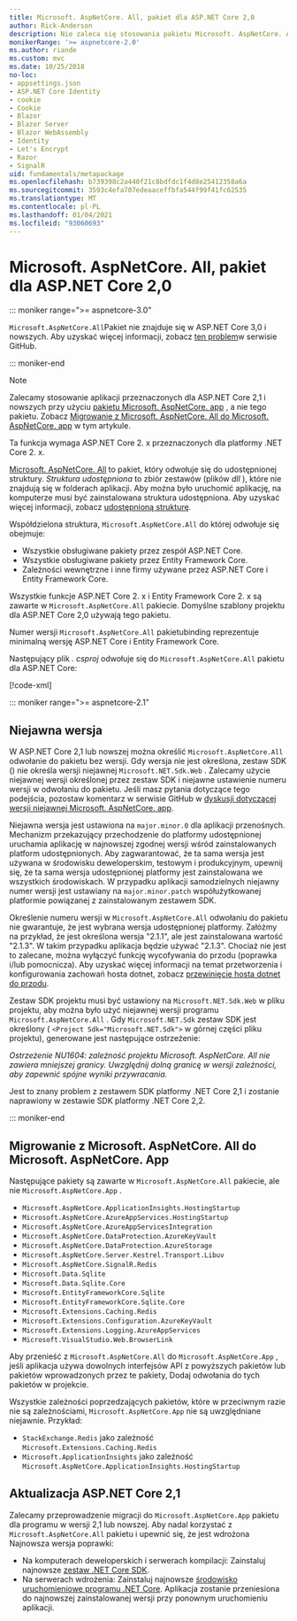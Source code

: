 ```yaml
---
title: Microsoft. AspNetCore. All, pakiet dla ASP.NET Core 2,0
author: Rick-Anderson
description: Nie zaleca się stosowania pakietu Microsoft. AspNetCore. All w przypadku ASP.NET Core 2,1 i nowszych.
monikerRange: '>= aspnetcore-2.0'
ms.author: riande
ms.custom: mvc
ms.date: 10/25/2018
no-loc:
- appsettings.json
- ASP.NET Core Identity
- cookie
- Cookie
- Blazor
- Blazor Server
- Blazor WebAssembly
- Identity
- Let's Encrypt
- Razor
- SignalR
uid: fundamentals/metapackage
ms.openlocfilehash: b739398c2a440f21c8bdfdc1f4d8e25412358a6a
ms.sourcegitcommit: 3593c4efa707edeaaceffbfa544f99f41fc62535
ms.translationtype: MT
ms.contentlocale: pl-PL
ms.lasthandoff: 01/04/2021
ms.locfileid: "93060693"
---
```

# <a name="microsoftaspnetcoreall-metapackage-for-aspnet-core-20"></a>Microsoft. AspNetCore. All, pakiet dla ASP.NET Core 2,0

::: moniker range=">= aspnetcore-3.0"

`Microsoft.AspNetCore.All`Pakiet nie znajduje się w ASP.NET Core 3,0 i nowszych. Aby uzyskać więcej informacji, zobacz [ten problem](https://github.com/aspnet/Announcements/issues/314)w serwisie GitHub.

::: moniker-end

> [!NOTE]
> Zalecamy stosowanie aplikacji przeznaczonych dla ASP.NET Core 2,1 i nowszych przy użyciu [pakietu Microsoft. AspNetCore. app](xref:fundamentals/metapackage-app) , a nie tego pakietu. Zobacz [Migrowanie z Microsoft. AspNetCore. All do Microsoft. AspNetCore. app](#migrate) w tym artykule.

Ta funkcja wymaga ASP.NET Core 2. x przeznaczonych dla platformy .NET Core 2. x.

[Microsoft. AspNetCore. All](https://www.nuget.org/packages/Microsoft.AspNetCore.All) to pakiet, który odwołuje się do udostępnionej struktury. *Struktura udostępniona* to zbiór zestawów (plików *dll* ), które nie znajdują się w folderach aplikacji. Aby można było uruchomić aplikację, na komputerze musi być zainstalowana struktura udostępniona. Aby uzyskać więcej informacji, zobacz [udostępnioną strukturę](https://natemcmaster.com/blog/2018/08/29/netcore-primitives-2/).

Współdzielona struktura, `Microsoft.AspNetCore.All` do której odwołuje się obejmuje:

* Wszystkie obsługiwane pakiety przez zespół ASP.NET Core.
* Wszystkie obsługiwane pakiety przez Entity Framework Core.
* Zależności wewnętrzne i inne firmy używane przez ASP.NET Core i Entity Framework Core.

Wszystkie funkcje ASP.NET Core 2. x i Entity Framework Core 2. x są zawarte w `Microsoft.AspNetCore.All` pakiecie. Domyślne szablony projektu dla ASP.NET Core 2,0 używają tego pakietu.

Numer wersji `Microsoft.AspNetCore.All` pakietubinding reprezentuje minimalną wersję ASP.NET Core i Entity Framework Core.

Następujący plik *. csproj* odwołuje się do `Microsoft.AspNetCore.All` pakietu dla ASP.NET Core:

[!code-xml[](metapackage/samples/Metapackage.All.Example.csproj?highlight=8)]

::: moniker range=">= aspnetcore-2.1"

## <a name="implicit-versioning"></a>Niejawna wersja

W ASP.NET Core 2,1 lub nowszej można określić `Microsoft.AspNetCore.All` odwołanie do pakietu bez wersji. Gdy wersja nie jest określona, zestaw SDK () nie określa wersji niejawnej `Microsoft.NET.Sdk.Web` . Zalecamy użycie niejawnej wersji określonej przez zestaw SDK i niejawne ustawienie numeru wersji w odwołaniu do pakietu. Jeśli masz pytania dotyczące tego podejścia, pozostaw komentarz w serwisie GitHub w [dyskusji dotyczącej wersji niejawnej Microsoft. AspNetCore. app](https://github.com/dotnet/AspNetCore.Docs/issues/6430).

Niejawna wersja jest ustawiona na `major.minor.0` dla aplikacji przenośnych. Mechanizm przekazujący przechodzenie do platformy udostępnionej uruchamia aplikację w najnowszej zgodnej wersji wśród zainstalowanych platform udostępnionych. Aby zagwarantować, że ta sama wersja jest używana w środowisku deweloperskim, testowym i produkcyjnym, upewnij się, że ta sama wersja udostępnionej platformy jest zainstalowana we wszystkich środowiskach. W przypadku aplikacji samodzielnych niejawny numer wersji jest ustawiany na `major.minor.patch` współużytkowanej platformie powiązanej z zainstalowanym zestawem SDK.

Określenie numeru wersji w `Microsoft.AspNetCore.All` odwołaniu do pakietu nie  gwarantuje, że jest wybrana wersja udostępnionej platformy. Załóżmy na przykład, że jest określona wersja "2.1.1", ale jest zainstalowana wartość "2.1.3". W takim przypadku aplikacja będzie używać "2.1.3". Chociaż nie jest to zalecane, można wyłączyć funkcję wycofywania do przodu (poprawka i/lub pomocnicza). Aby uzyskać więcej informacji na temat przetworzenia i konfigurowania zachowań hosta dotnet, zobacz [przewinięcie hosta dotnet do przodu](https://github.com/dotnet/core-setup/blob/master/Documentation/design-docs/roll-forward-on-no-candidate-fx.md).

Zestaw SDK projektu musi być ustawiony na `Microsoft.NET.Sdk.Web` w pliku projektu, aby można było użyć niejawnej wersji programu `Microsoft.AspNetCore.All` . Gdy `Microsoft.NET.Sdk` zestaw SDK jest określony ( `<Project Sdk="Microsoft.NET.Sdk">` w górnej części pliku projektu), generowane jest następujące ostrzeżenie:

*Ostrzeżenie NU1604: zależność projektu Microsoft. AspNetCore. All nie zawiera mniejszej granicy. Uwzględnij dolną granicę w wersji zależności, aby zapewnić spójne wyniki przywracania.*

Jest to znany problem z zestawem SDK platformy .NET Core 2,1 i zostanie naprawiony w zestawie SDK platformy .NET Core 2,2.

::: moniker-end

<a name="migrate"></a>

## <a name="migrating-from-microsoftaspnetcoreall-to-microsoftaspnetcoreapp"></a>Migrowanie z Microsoft. AspNetCore. All do Microsoft. AspNetCore. App

Następujące pakiety są zawarte w `Microsoft.AspNetCore.All` pakiecie, ale nie `Microsoft.AspNetCore.App` .

* `Microsoft.AspNetCore.ApplicationInsights.HostingStartup`
* `Microsoft.AspNetCore.AzureAppServices.HostingStartup`
* `Microsoft.AspNetCore.AzureAppServicesIntegration`
* `Microsoft.AspNetCore.DataProtection.AzureKeyVault`
* `Microsoft.AspNetCore.DataProtection.AzureStorage`
* `Microsoft.AspNetCore.Server.Kestrel.Transport.Libuv`
* `Microsoft.AspNetCore.SignalR.Redis`
* `Microsoft.Data.Sqlite`
* `Microsoft.Data.Sqlite.Core`
* `Microsoft.EntityFrameworkCore.Sqlite`
* `Microsoft.EntityFrameworkCore.Sqlite.Core`
* `Microsoft.Extensions.Caching.Redis`
* `Microsoft.Extensions.Configuration.AzureKeyVault`
* `Microsoft.Extensions.Logging.AzureAppServices`
* `Microsoft.VisualStudio.Web.BrowserLink`

Aby przenieść z `Microsoft.AspNetCore.All` do `Microsoft.AspNetCore.App` , jeśli aplikacja używa dowolnych interfejsów API z powyższych pakietów lub pakietów wprowadzonych przez te pakiety, Dodaj odwołania do tych pakietów w projekcie.

Wszystkie zależności poprzedzających pakietów, które w przeciwnym razie nie są zależnościami, `Microsoft.AspNetCore.App` nie są uwzględniane niejawnie. Przykład:

* `StackExchange.Redis` jako zależność `Microsoft.Extensions.Caching.Redis`
* `Microsoft.ApplicationInsights` jako zależność `Microsoft.AspNetCore.ApplicationInsights.HostingStartup`

## <a name="update-aspnet-core-21"></a>Aktualizacja ASP.NET Core 2,1

Zalecamy przeprowadzenie migracji do `Microsoft.AspNetCore.App` pakietu dla programu w wersji 2,1 lub nowszej. Aby nadal korzystać z `Microsoft.AspNetCore.All` pakietu i upewnić się, że jest wdrożona Najnowsza wersja poprawki:

* Na komputerach deweloperskich i serwerach kompilacji: Zainstaluj najnowsze [zestaw .NET Core SDK](https://dotnet.microsoft.com/download).
* Na serwerach wdrożenia: Zainstaluj najnowsze [środowisko uruchomieniowe programu .NET Core](https://dotnet.microsoft.com/download).
 Aplikacja zostanie przeniesiona do najnowszej zainstalowanej wersji przy ponownym uruchomieniu aplikacji.
